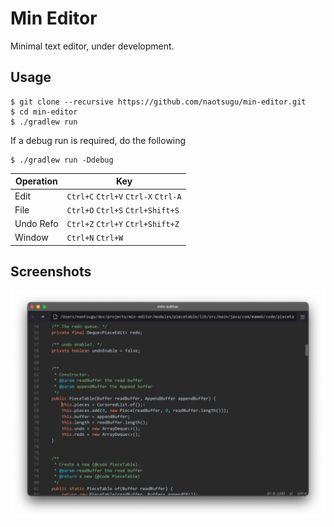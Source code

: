 # Min Editor

Minimal text editor, under development.


## Usage

```console
$ git clone --recursive https://github.com/naotsugu/min-editor.git
$ cd min-editor
$ ./gradlew run
```

If a debug run is required, do the following

```console
$ ./gradlew run -Ddebug
```

| Operation       | Key                                 |
|-----------------|-------------------------------------|
| Edit            | `Ctrl+C` `Ctrl+V` `Ctrl-X` `Ctrl-A` |
| File            | `Ctrl+O` `Ctrl+S` `Ctrl+Shift+S`    |
| Undo Refo       | `Ctrl+Z` `Ctrl+Y` `Ctrl+Shift+Z`    |
| Window | `Ctrl+N` `Ctrl+W` |


## Screenshots

![screenshot1](docs/images/screenshot-01.png)

